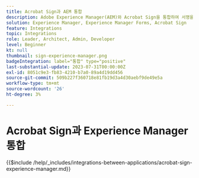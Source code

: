```yaml
---
title: Acrobat Sign과 AEM 통합
description: Adobe Experience Manager(AEM)와 Acrobat Sign을 통합하여 서명을 위한 문서 전송을 간소화합니다.
solution: Experience Manager, Experience Manager Forms, Acrobat Sign
feature: Integrations
topic: Integrations
role: Leader, Architect, Admin, Developer
level: Beginner
kt: null
thumbnail: sign-experience-manager.png
badgeIntegration: label="통합" type="positive"
last-substantial-update: 2023-07-31T00:00:00Z
exl-id: 8051c9e3-fb83-4210-b7a0-89a4d19dd456
source-git-commit: 509b227f360718e81fb19d3a4d30aebf9de49e5a
workflow-type: tm+mt
source-wordcount: '26'
ht-degree: 3%

---
```


# Acrobat Sign과 Experience Manager 통합

{{$include /help/_includes/integrations-between-applications/acrobat-sign-experience-manager.md}}
